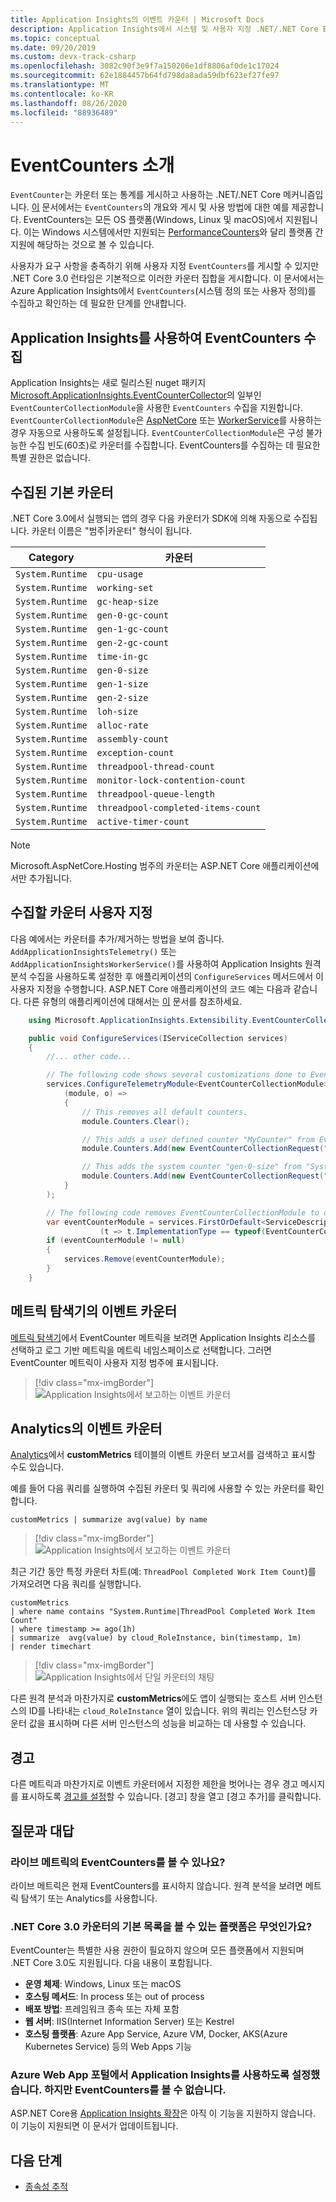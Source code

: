 ```yaml
---
title: Application Insights의 이벤트 카운터 | Microsoft Docs
description: Application Insights에서 시스템 및 사용자 지정 .NET/.NET Core EventCounters 모니터링
ms.topic: conceptual
ms.date: 09/20/2019
ms.custom: devx-track-csharp
ms.openlocfilehash: 3082c90f3e9f7a150206e1df8806af0de1c17024
ms.sourcegitcommit: 62e1884457b64fd798da8ada59dbf623ef27fe97
ms.translationtype: MT
ms.contentlocale: ko-KR
ms.lasthandoff: 08/26/2020
ms.locfileid: "88936489"
---
```

# <a name="eventcounters-introduction"></a>EventCounters 소개

`EventCounter`는 카운터 또는 통계를 게시하고 사용하는 .NET/.NET Core 메커니즘입니다. [이](https://github.com/dotnet/runtime/blob/master/src/libraries/System.Diagnostics.Tracing/documentation/EventCounterTutorial.md) 문서에서는 `EventCounters`의 개요와 게시 및 사용 방법에 대한 예를 제공합니다. EventCounters는 모든 OS 플랫폼(Windows, Linux 및 macOS)에서 지원됩니다. 이는 Windows 시스템에서만 지원되는 [PerformanceCounters](/dotnet/api/system.diagnostics.performancecounter)와 달리 플랫폼 간 지원에 해당하는 것으로 볼 수 있습니다.

사용자가 요구 사항을 충족하기 위해 사용자 지정 `EventCounters`를 게시할 수 있지만 .NET Core 3.0 런타임은 기본적으로 이러한 카운터 집합을 게시합니다. 이 문서에서는 Azure Application Insights에서 `EventCounters`(시스템 정의 또는 사용자 정의)를 수집하고 확인하는 데 필요한 단계를 안내합니다.

## <a name="using-application-insights-to-collect-eventcounters"></a>Application Insights를 사용하여 EventCounters 수집

Application Insights는 새로 릴리스된 nuget 패키지 [Microsoft.ApplicationInsights.EventCounterCollector](https://www.nuget.org/packages/Microsoft.ApplicationInsights.EventCounterCollector)의 일부인 `EventCounterCollectionModule`을 사용한 `EventCounters` 수집을 지원합니다. `EventCounterCollectionModule`은 [AspNetCore](asp-net-core.md) 또는 [WorkerService](worker-service.md)를 사용하는 경우 자동으로 사용하도록 설정됩니다. `EventCounterCollectionModule`은 구성 불가능한 수집 빈도(60초)로 카운터를 수집합니다. EventCounters를 수집하는 데 필요한 특별 권한은 없습니다.

## <a name="default-counters-collected"></a>수집된 기본 카운터

.NET Core 3.0에서 실행되는 앱의 경우 다음 카운터가 SDK에 의해 자동으로 수집됩니다. 카운터 이름은 "범주|카운터" 형식이 됩니다.

|Category | 카운터|
|---------------|-------|
|`System.Runtime` | `cpu-usage` |
|`System.Runtime` | `working-set` |
|`System.Runtime` | `gc-heap-size` |
|`System.Runtime` | `gen-0-gc-count` |
|`System.Runtime` | `gen-1-gc-count` |
|`System.Runtime` | `gen-2-gc-count` |
|`System.Runtime` | `time-in-gc` |
|`System.Runtime` | `gen-0-size` |
|`System.Runtime` | `gen-1-size` |
|`System.Runtime` | `gen-2-size` |
|`System.Runtime` | `loh-size` |
|`System.Runtime` | `alloc-rate` |
|`System.Runtime` | `assembly-count` |
|`System.Runtime` | `exception-count` |
|`System.Runtime` | `threadpool-thread-count` |
|`System.Runtime` | `monitor-lock-contention-count` |
|`System.Runtime` | `threadpool-queue-length` |
|`System.Runtime` | `threadpool-completed-items-count` |
|`System.Runtime` | `active-timer-count` |

> [!NOTE]
> Microsoft.AspNetCore.Hosting 범주의 카운터는 ASP.NET Core 애플리케이션에서만 추가됩니다.

## <a name="customizing-counters-to-be-collected"></a>수집할 카운터 사용자 지정

다음 예에서는 카운터를 추가/제거하는 방법을 보여 줍니다. `AddApplicationInsightsTelemetry()` 또는 `AddApplicationInsightsWorkerService()`를 사용하여 Application Insights 원격 분석 수집을 사용하도록 설정한 후 애플리케이션의 `ConfigureServices` 메서드에서 이 사용자 지정을 수행합니다. ASP.NET Core 애플리케이션의 코드 예는 다음과 같습니다. 다른 유형의 애플리케이션에 대해서는 [이](worker-service.md#configuring-or-removing-default-telemetrymodules) 문서를 참조하세요.

```csharp
    using Microsoft.ApplicationInsights.Extensibility.EventCounterCollector;

    public void ConfigureServices(IServiceCollection services)
    {
        //... other code...

        // The following code shows several customizations done to EventCounterCollectionModule.
        services.ConfigureTelemetryModule<EventCounterCollectionModule>(
            (module, o) =>
            {
                // This removes all default counters.
                module.Counters.Clear();

                // This adds a user defined counter "MyCounter" from EventSource named "MyEventSource"
                module.Counters.Add(new EventCounterCollectionRequest("MyEventSource", "MyCounter"));

                // This adds the system counter "gen-0-size" from "System.Runtime"
                module.Counters.Add(new EventCounterCollectionRequest("System.Runtime", "gen-0-size"));
            }
        );

        // The following code removes EventCounterCollectionModule to disable the module completely.
        var eventCounterModule = services.FirstOrDefault<ServiceDescriptor>
                    (t => t.ImplementationType == typeof(EventCounterCollectionModule));
        if (eventCounterModule != null)
        {
            services.Remove(eventCounterModule);
        }
    }
```

## <a name="event-counters-in-metric-explorer"></a>메트릭 탐색기의 이벤트 카운터

[메트릭 탐색기](../platform/metrics-charts.md)에서 EventCounter 메트릭을 보려면 Application Insights 리소스를 선택하고 로그 기반 메트릭을 메트릭 네임스페이스로 선택합니다. 그러면 EventCounter 메트릭이 사용자 지정 범주에 표시됩니다.

> [!div class="mx-imgBorder"]
> ![Application Insights에서 보고하는 이벤트 카운터](./media/event-counters/metrics-explorer-counter-list.png)

## <a name="event-counters-in-analytics"></a>Analytics의 이벤트 카운터

[Analytics](../log-query/log-query-overview.md)에서 **customMetrics** 테이블의 이벤트 카운터 보고서를 검색하고 표시할 수도 있습니다.

예를 들어 다음 쿼리를 실행하여 수집된 카운터 및 쿼리에 사용할 수 있는 카운터를 확인합니다.

```Kusto
customMetrics | summarize avg(value) by name
```

> [!div class="mx-imgBorder"]
> ![Application Insights에서 보고하는 이벤트 카운터](./media/event-counters/analytics-event-counters.png)

최근 기간 동안 특정 카운터 차트(예: `ThreadPool Completed Work Item Count`)를 가져오려면 다음 쿼리를 실행합니다.

```Kusto
customMetrics 
| where name contains "System.Runtime|ThreadPool Completed Work Item Count"
| where timestamp >= ago(1h)
| summarize  avg(value) by cloud_RoleInstance, bin(timestamp, 1m)
| render timechart
```
> [!div class="mx-imgBorder"]
> ![Application Insights에서 단일 카운터의 채팅](./media/event-counters/analytics-completeditems-counters.png)

다른 원격 분석과 마찬가지로 **customMetrics**에도 앱이 실행되는 호스트 서버 인스턴스의 ID를 나타내는 `cloud_RoleInstance` 열이 있습니다. 위의 쿼리는 인스턴스당 카운터 값을 표시하며 다른 서버 인스턴스의 성능을 비교하는 데 사용할 수 있습니다.

## <a name="alerts"></a>경고
다른 메트릭과 마찬가지로 이벤트 카운터에서 지정한 제한을 벗어나는 경우 경고 메시지를 표시하도록 [경고를 설정](../platform/alerts-log.md)할 수 있습니다. [경고] 창을 열고 [경고 추가]를 클릭합니다.

## <a name="frequently-asked-questions"></a>질문과 대답

### <a name="can-i-see-eventcounters-in-live-metrics"></a>라이브 메트릭의 EventCounters를 볼 수 있나요?

라이브 메트릭은 현재 EventCounters를 표시하지 않습니다. 원격 분석을 보려면 메트릭 탐색기 또는 Analytics를 사용합니다.

### <a name="which-platforms-can-i-see-the-default-list-of-net-core-30-counters"></a>.NET Core 3.0 카운터의 기본 목록을 볼 수 있는 플랫폼은 무엇인가요?

EventCounter는 특별한 사용 권한이 필요하지 않으며 모든 플랫폼에서 지원되며 .NET Core 3.0도 지원됩니다. 다음 내용이 포함됩니다.

* **운영 체제**: Windows, Linux 또는 macOS
* **호스팅 메서드**: In process 또는 out of process
* **배포 방법**: 프레임워크 종속 또는 자체 포함
* **웹 서버**: IIS(Internet Information Server) 또는 Kestrel
* **호스팅 플랫폼**: Azure App Service, Azure VM, Docker, AKS(Azure Kubernetes Service) 등의 Web Apps 기능

### <a name="i-have-enabled-application-insights-from-azure-web-app-portal-but-i-cant-see-eventcounters"></a>Azure Web App 포털에서 Application Insights를 사용하도록 설정했습니다. 하지만 EventCounters를 볼 수 없습니다.

 ASP.NET Core용 [Application Insights 확장](./azure-web-apps.md)은 아직 이 기능을 지원하지 않습니다. 이 기능이 지원되면 이 문서가 업데이트됩니다.

## <a name="next-steps"></a><a name="next"></a>다음 단계

* [종속성 추적](./asp-net-dependencies.md)


